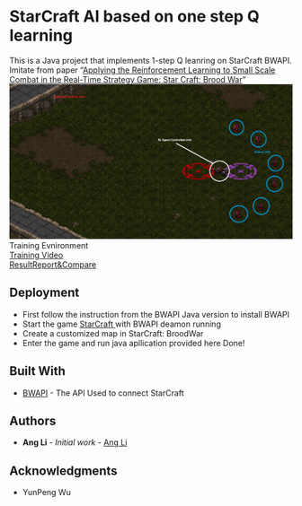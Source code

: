 # StarCraft AI based on one step Q learning
This is a Java project that implements 1-step Q leanring on StarCraft BWAPI.
Imitate from paper “[Applying the Reinforcement Learning to Small Scale Combat in the Real-Time Strategy Game: Star Craft: Brood War](photos/starcraft_RL.pdf)”  
![](photos/test.png)
Training Evnironment <br />
[Training Video](photos/Training_video.mp4)<br />
[ResultReport&Compare](photos/FinalReport.pdf) 
## Deployment
* First follow the instruction from the BWAPI Java version to install BWAPI 
* Start the game [StarCraft ](https://starcraft.com/en-us/?utm_source=Google%20US&utm_medium=Search&utm_content=22027804&utm_campaign=LQA_SCII_L_Remastered_Relaunch_Q2_2017_NA) with BWAPI deamon running 
* Create a customized map in StarCraft: BroodWar
* Enter the game and run java apllication provided here
Done!

## Built With

* [BWAPI](https://github.com/bwapi/bwapi) - The API Used to connect StarCraft


## Authors

* **Ang Li** - *Initial work* - [Ang Li](https://github.com/leonmz)




## Acknowledgments

* YunPeng Wu

